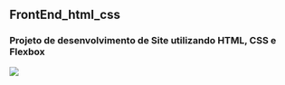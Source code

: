 ## FrontEnd_html_css
### Projeto de desenvolvimento de Site utilizando HTML, CSS e Flexbox
<img align="center" src="https://user-images.githubusercontent.com/79602519/174920348-4db5c4f5-85db-4993-87cb-fd5112ca2e1e.PNG"/>

